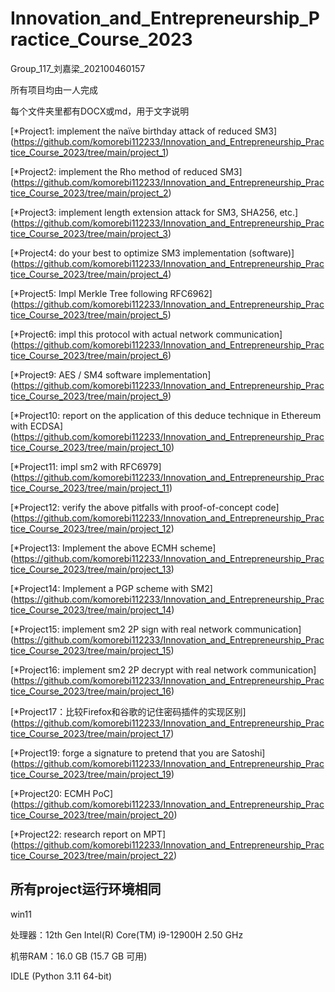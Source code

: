 # Innovation_and_Entrepreneurship_Practice_Course_2023
Group_117_刘嘉梁_202100460157

所有项目均由一人完成

每个文件夹里都有DOCX或md，用于文字说明

[*Project1: implement the naïve birthday attack of reduced SM3]
(https://github.com/komorebi112233/Innovation_and_Entrepreneurship_Practice_Course_2023/tree/main/project_1)

[*Project2: implement the Rho method of reduced SM3]
(https://github.com/komorebi112233/Innovation_and_Entrepreneurship_Practice_Course_2023/tree/main/project_2)

[*Project3: implement length extension attack for SM3, SHA256, etc.]
(https://github.com/komorebi112233/Innovation_and_Entrepreneurship_Practice_Course_2023/tree/main/project_3)

[*Project4: do your best to optimize SM3 implementation (software)]
(https://github.com/komorebi112233/Innovation_and_Entrepreneurship_Practice_Course_2023/tree/main/project_4)

[*Project5: Impl Merkle Tree following RFC6962]
(https://github.com/komorebi112233/Innovation_and_Entrepreneurship_Practice_Course_2023/tree/main/project_5)

[*Project6: impl this protocol with actual network communication]
(https://github.com/komorebi112233/Innovation_and_Entrepreneurship_Practice_Course_2023/tree/main/project_6)

[*Project9: AES / SM4 software implementation]
(https://github.com/komorebi112233/Innovation_and_Entrepreneurship_Practice_Course_2023/tree/main/project_9)

[*Project10: report on the application of this deduce technique in Ethereum with ECDSA]
(https://github.com/komorebi112233/Innovation_and_Entrepreneurship_Practice_Course_2023/tree/main/project_10)

[*Project11: impl sm2 with RFC6979]
(https://github.com/komorebi112233/Innovation_and_Entrepreneurship_Practice_Course_2023/tree/main/project_11)

[*Project12: verify the above pitfalls with proof-of-concept code]
(https://github.com/komorebi112233/Innovation_and_Entrepreneurship_Practice_Course_2023/tree/main/project_12)

[*Project13: Implement the above ECMH scheme]
(https://github.com/komorebi112233/Innovation_and_Entrepreneurship_Practice_Course_2023/tree/main/project_13)

[*Project14: Implement a PGP scheme with SM2]
(https://github.com/komorebi112233/Innovation_and_Entrepreneurship_Practice_Course_2023/tree/main/project_14)

[*Project15: implement sm2 2P sign with real network communication]
(https://github.com/komorebi112233/Innovation_and_Entrepreneurship_Practice_Course_2023/tree/main/project_15)

[*Project16: implement sm2 2P decrypt with real network communication]
(https://github.com/komorebi112233/Innovation_and_Entrepreneurship_Practice_Course_2023/tree/main/project_16)

[*Project17：比较Firefox和谷歌的记住密码插件的实现区别]
(https://github.com/komorebi112233/Innovation_and_Entrepreneurship_Practice_Course_2023/tree/main/project_17)

[*Project19: forge a signature to pretend that you are Satoshi]
(https://github.com/komorebi112233/Innovation_and_Entrepreneurship_Practice_Course_2023/tree/main/project_19)

[*Project20: ECMH PoC]
(https://github.com/komorebi112233/Innovation_and_Entrepreneurship_Practice_Course_2023/tree/main/project_20)

[*Project22: research report on MPT]
(https://github.com/komorebi112233/Innovation_and_Entrepreneurship_Practice_Course_2023/tree/main/project_22)

## 所有project运行环境相同

win11 

处理器：12th Gen Intel(R) Core(TM) i9-12900H   2.50 GHz

机带RAM：16.0 GB (15.7 GB 可用)

IDLE (Python 3.11 64-bit)
